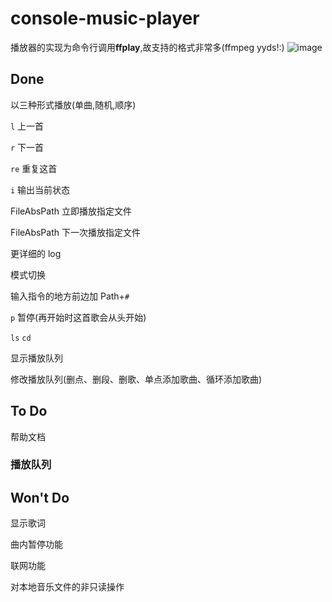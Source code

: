 # console-music-player

播放器的实现为命令行调用**ffplay**,故支持的格式非常多(ffmpeg yyds!:)
![image](https://user-images.githubusercontent.com/80948381/122000181-fd3e0280-cde0-11eb-8a7b-4173f2871dce.png)


## Done

以三种形式播放(单曲,随机,顺序)

`l` 上一首

`r` 下一首

`re` 重复这首

`i` 输出当前状态

FileAbsPath 立即播放指定文件

FileAbsPath 下一次播放指定文件

更详细的 log

模式切换

输入指令的地方前边加 Path+`#`

`p` 暂停(再开始时这首歌会从头开始)

`ls` `cd`

显示播放队列

修改播放队列(删点、删段、删歌、单点添加歌曲、循环添加歌曲)

## To Do

帮助文档

### 播放队列

## Won't Do

显示歌词

曲内暂停功能

联网功能

对本地音乐文件的非只读操作

